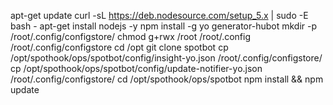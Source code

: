 apt-get update
curl -sL https://deb.nodesource.com/setup_5.x | sudo -E bash -
apt-get install nodejs -y
npm install -g yo generator-hubot
mkdir -p /root/.config/configstore/
chmod g+rwx /root /root/.config /root/.config/configstore
cd /opt
git clone spotbot
cp /opt/spothook/ops/spotbot/config/insight-yo.json /root/.config/configstore/
cp /opt/spothook/ops/spotbot/config/update-notifier-yo.json /root/.config/configstore/
cd /opt/spothook/ops/spotbot
npm install && npm update
